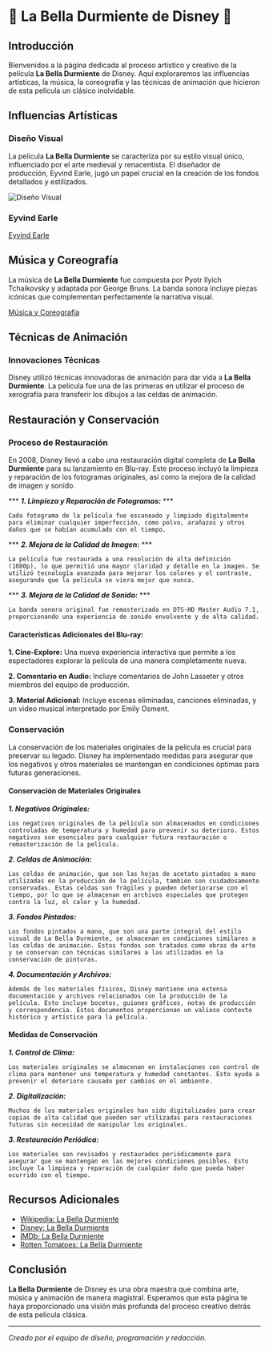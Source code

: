 # 🌟 La Bella Durmiente de Disney 🌟

## Introducción
Bienvenidos a la página dedicada al proceso artístico y creativo de la película **La Bella Durmiente** de Disney. Aquí exploraremos las influencias artísticas, la música, la coreografía y las técnicas de animación que hicieron de esta película un clásico inolvidable.

## Influencias Artísticas
### Diseño Visual
La película **La Bella Durmiente** se caracteriza por su estilo visual único, influenciado por el arte medieval y renacentista. El diseñador de producción, Eyvind Earle, jugó un papel crucial en la creación de los fondos detallados y estilizados.

![Diseño Visual](https://images.blu-ray.com/movies/covers/555_front.jpg)

### Eyvind Earle
[Eyvind Earle](https://disneyanstimed.blogspot.com/2014/07/eyvind-earle-y-la-bella-durmiente.html)


## Música y Coreografía
La música de **La Bella Durmiente** fue compuesta por Pyotr Ilyich Tchaikovsky y adaptada por George Bruns. La banda sonora incluye piezas icónicas que complementan perfectamente la narrativa visual.

[Música y Coreografía](https://www.youtube.com/watch?v=L1tapS6bZkY)

## Técnicas de Animación
### Innovaciones Técnicas
Disney utilizó técnicas innovadoras de animación para dar vida a **La Bella Durmiente**. La película fue una de las primeras en utilizar el proceso de xerografía para transferir los dibujos a las celdas de animación.

## Restauración y Conservación
### Proceso de Restauración
En 2008, Disney llevó a cabo una restauración digital completa de **La Bella Durmiente** para su lanzamiento en Blu-ray. Este proceso incluyó la limpieza y reparación de los fotogramas originales, así como la mejora de la calidad de imagen y sonido.

*** ***1. Limpieza y Reparación de Fotogramas:*** ***
```
Cada fotograma de la película fue escaneado y limpiado digitalmente para eliminar cualquier imperfección, como polvo, arañazos y otros daños que se habían acumulado con el tiempo.
```

*** ***2. Mejora de la Calidad de Imagen:*** ***
```
La película fue restaurada a una resolución de alta definición (1080p), lo que permitió una mayor claridad y detalle en la imagen. Se utilizó tecnología avanzada para mejorar los colores y el contraste, asegurando que la película se viera mejor que nunca.
```
*** ***3. Mejora de la Calidad de Sonido:*** ***
```
La banda sonora original fue remasterizada en DTS-HD Master Audio 7.1, proporcionando una experiencia de sonido envolvente y de alta calidad.
```

#### Características Adicionales del Blu-ray:
**1. Cine-Explore:** Una nueva experiencia interactiva que permite a los espectadores explorar la película de una manera completamente nueva.

**2. Comentario en Audio:** Incluye comentarios de John Lasseter y otros miembros del equipo de producción.

**3. Material Adicional:** Incluye escenas eliminadas, canciones eliminadas, y un video musical interpretado por Emily Osment.

### Conservación
La conservación de los materiales originales de la película es crucial para preservar su legado. Disney ha implementado medidas para asegurar que los negativos y otros materiales se mantengan en condiciones óptimas para futuras generaciones.

#### **Conservación de Materiales Originales**

***1. Negativos Originales:*** 
```
Los negativos originales de la película son almacenados en condiciones controladas de temperatura y humedad para prevenir su deterioro. Estos negativos son esenciales para cualquier futura restauración o remasterización de la película.
````

***2. Celdas de Animación:***
```
Las celdas de animación, que son las hojas de acetato pintadas a mano utilizadas en la producción de la película, también son cuidadosamente conservadas. Estas celdas son frágiles y pueden deteriorarse con el tiempo, por lo que se almacenan en archivos especiales que protegen contra la luz, el calor y la humedad.
```

***3. Fondos Pintados:***
```
Los fondos pintados a mano, que son una parte integral del estilo visual de La Bella Durmiente, se almacenan en condiciones similares a las celdas de animación. Estos fondos son tratados como obras de arte y se conservan con técnicas similares a las utilizadas en la conservación de pinturas.
```

***4. Documentación y Archivos:***
```
Además de los materiales físicos, Disney mantiene una extensa documentación y archivos relacionados con la producción de la película. Esto incluye bocetos, guiones gráficos, notas de producción y correspondencia. Estos documentos proporcionan un valioso contexto histórico y artístico para la película.
```
#### **Medidas de Conservación**

***1. Control de Clima:***
```
Los materiales originales se almacenan en instalaciones con control de clima para mantener una temperatura y humedad constantes. Esto ayuda a prevenir el deterioro causado por cambios en el ambiente.
```

***2. Digitalización:***
```
Muchos de los materiales originales han sido digitalizados para crear copias de alta calidad que pueden ser utilizadas para restauraciones futuras sin necesidad de manipular los originales.
````

***3. Restauración Periódica:***
```
Los materiales son revisados y restaurados periódicamente para asegurar que se mantengan en las mejores condiciones posibles. Esto incluye la limpieza y reparación de cualquier daño que pueda haber ocurrido con el tiempo.
```
## Recursos Adicionales
- [Wikipedia: La Bella Durmiente](https://es.wikipedia.org/wiki/La_bella_durmiente_(pel%C3%ADcula_de_1959))
- [Disney: La Bella Durmiente](https://www.disney.es/peliculas/la-bella-durmiente)
- [IMDb: La Bella Durmiente](https://www.imdb.com/title/tt0053285/)
- [Rotten Tomatoes: La Bella Durmiente](https://www.rottentomatoes.com/m/sleeping_beauty)

## Conclusión
**La Bella Durmiente** de Disney es una obra maestra que combina arte, música y animación de manera magistral. Esperamos que esta página te haya proporcionado una visión más profunda del proceso creativo detrás de esta película clásica.

---

*Creado por el equipo de diseño, programación y redacción.*

